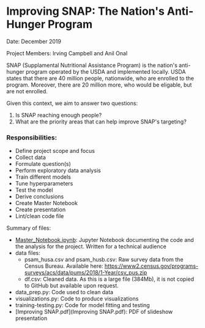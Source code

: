# Improving SNAP: The Nation's Anti-Hunger Program

Date: December 2019

Project Members: Irving Campbell and Anil Onal

SNAP (Supplamental Nutritional Assistance Program) is the nation's anti-hunger program operated by the USDA and implemented locally. USDA states that there are 40 million people, nationwide, who are enrolled to the program. Moreover, there are 20 million more, who would be eligable, but are not enrolled.

Given this context, we aim to answer two questions:
1. Is SNAP reaching enough people?
2. What are the priority areas that can help improve SNAP's targeting?

### Responsibilities:
 - Define project scope and focus
 - Collect data
 - Formulate question(s)
 - Perform exploratory data analysis
 - Train different models
 - Tune hyperparameters
 - Test the model
 - Derive conclusions
 - Create Master Notebook
 - Create presentation
 - Lint/clean code file
      
Summary of files:
 - [Master_Notebook.ipynb](Master_Notebook.ipynb): Jupyter Notebook documenting the code and the analysis for the project. Written for a technical audience
 - data files: 
     - psam_husa.csv and psam_husb.csv: Raw survey data from the Census Bureau. Available here: https://www2.census.gov/programs-surveys/acs/data/pums/2018/1-Year/csv_pus.zip 
     - df.csv: Cleaned data. As this is a large file (384Mb), it is not copied to GitHub but available upon request.
 - data_prep.py: Code used to clean data
 - visualizations.py: Code to produce visualizations
 - training-testing.py: Code for model fitting and testing
 - [Improving SNAP.pdf](Improving SNAP.pdf): PDF of slideshow presentation